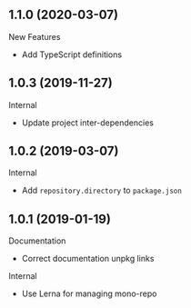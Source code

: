 ## 1.1.0 (2020-03-07)

New Features

- Add TypeScript definitions

## 1.0.3 (2019-11-27)

Internal

- Update project inter-dependencies

## 1.0.2 (2019-03-07)

Internal

- Add `repository.directory` to `package.json`

## 1.0.1 (2019-01-19)

Documentation

- Correct documentation unpkg links

Internal

- Use Lerna for managing mono-repo
